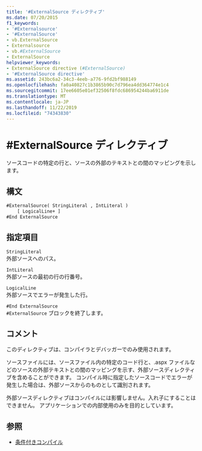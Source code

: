 ```yaml
---
title: '#ExternalSource ディレクティブ'
ms.date: 07/20/2015
f1_keywords:
- '#Externalsource'
- '#ExternalSource'
- vb.ExternalSource
- Externalsource
- vb.#ExternalSource
- ExternalSource
helpviewer_keywords:
- ExternalSource directive (#ExternalSource)
- '#ExternalSource directive'
ms.assetid: 243bc6a2-34c3-4eeb-a776-9fd2bf988149
ms.openlocfilehash: fa0a40827c1b3865b90c7d796ea4dd364774e1c4
ms.sourcegitcommit: 17ee6605e01ef32506f8fdc686954244ba6911de
ms.translationtype: MT
ms.contentlocale: ja-JP
ms.lasthandoff: 11/22/2019
ms.locfileid: "74343830"
---
```

# <a name="externalsource-directive"></a>#ExternalSource ディレクティブ

ソースコードの特定の行と、ソースの外部のテキストとの間のマッピングを示します。  
  
## <a name="syntax"></a>構文  
  
```vb  
#ExternalSource( StringLiteral , IntLiteral )  
    [ LogicalLine+ ]  
#End ExternalSource  
```  
  
## <a name="parts"></a>指定項目  

 `StringLiteral`  
 外部ソースへのパス。  
  
 `IntLiteral`  
 外部ソースの最初の行の行番号。  
  
 `LogicalLine`  
 外部ソースでエラーが発生した行。  
  
 `#End ExternalSource`  
 `#ExternalSource` ブロックを終了します。  
  
## <a name="remarks"></a>コメント  

 このディレクティブは、コンパイラとデバッガーでのみ使用されます。  
  
 ソースファイルには、ソースファイル内の特定のコード行と、.aspx ファイルなどのソースの外部テキストとの間のマッピングを示す、外部ソースディレクティブを含めることができます。 コンパイル時に指定したソースコードでエラーが発生した場合は、外部ソースからのものとして識別されます。  
  
 外部ソースディレクティブはコンパイルには影響しません。入れ子にすることはできません。 アプリケーションでの内部使用のみを目的としています。  
  
## <a name="see-also"></a>参照

- [条件付きコンパイル](../../../visual-basic/programming-guide/program-structure/conditional-compilation.md)
